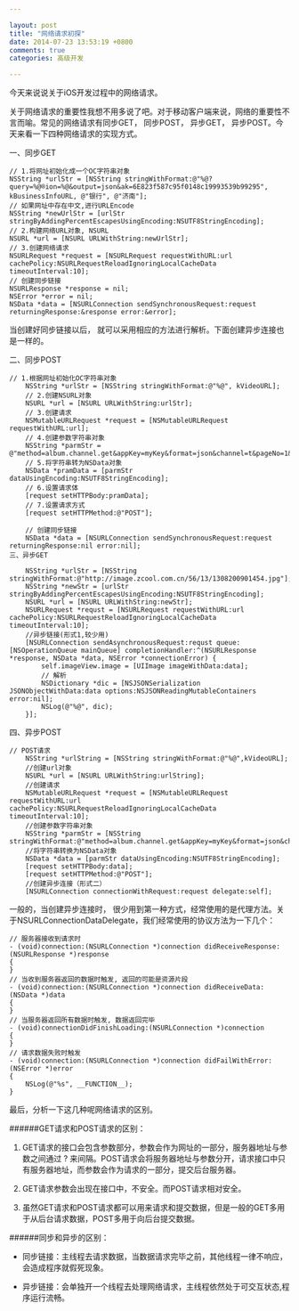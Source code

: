```yaml
---

layout: post
title: "网络请求初探"
date: 2014-07-23 13:53:19 +0800
comments: true
categories: 高级开发 

--- 
```


今天来说说关于iOS开发过程中的网络请求。

关于网络请求的重要性我想不用多说了吧。对于移动客户端来说，网络的重要性不言而喻。常见的网络请求有同步GET， 同步POST， 异步GET， 异步POST。今天来看一下四种网络请求的实现方式。

一、同步GET

	// 1.将网址初始化成一个OC字符串对象
	NSString *urlStr = [NSString stringWithFormat:@"%@?query=%@®ion=%@&output=json&ak=6E823f587c95f0148c19993539b99295", kBusinessInfoURL, @"银行", @"济南"];
	// 如果网址中存在中文,进行URLEncode
	NSString *newUrlStr = [urlStr stringByAddingPercentEscapesUsingEncoding:NSUTF8StringEncoding];
	// 2.构建网络URL对象, NSURL
	NSURL *url = [NSURL URLWithString:newUrlStr];
	// 3.创建网络请求
	NSURLRequest *request = [NSURLRequest requestWithURL:url cachePolicy:NSURLRequestReloadIgnoringLocalCacheData timeoutInterval:10];
	// 创建同步链接
	NSURLResponse *response = nil;
	NSError *error = nil;
	NSData *data = [NSURLConnection sendSynchronousRequest:request returningResponse:&response error:&error];
当创建好同步链接以后， 就可以采用相应的方法进行解析。下面创建异步连接也是一样的。

二、同步POST

	// 1.根据网址初始化OC字符串对象
	    NSString *urlStr = [NSString stringWithFormat:@"%@", kVideoURL];
	    // 2.创建NSURL对象
	    NSURL *url = [NSURL URLWithString:urlStr];
	    // 3.创建请求
	    NSMutableURLRequest *request = [NSMutableURLRequest requestWithURL:url];
	    // 4.创建参数字符串对象
	    NSString *parmStr = @"method=album.channel.get&appKey=myKey&format=json&channel=t&pageNo=1&pageSize=10";
	    // 5.将字符串转为NSData对象
	    NSData *pramData = [parmStr dataUsingEncoding:NSUTF8StringEncoding];
	    // 6.设置请求体
	    [request setHTTPBody:pramData];
	    // 7.设置请求方式
	    [request setHTTPMethod:@"POST"];
	    
	    // 创建同步链接
	    NSData *data = [NSURLConnection sendSynchronousRequest:request returningResponse:nil error:nil];
	三、异步GET
	
	    NSString *urlStr = [NSString stringWithFormat:@"http://image.zcool.com.cn/56/13/1308200901454.jpg"];
	    NSString *newStr = [urlStr stringByAddingPercentEscapesUsingEncoding:NSUTF8StringEncoding];
	    NSURL *url = [NSURL URLWithString:newStr];
	    NSURLRequest *requst = [NSURLRequest requestWithURL:url cachePolicy:NSURLRequestReloadIgnoringLocalCacheData timeoutInterval:10];
	    //异步链接(形式1,较少用)
	    [NSURLConnection sendAsynchronousRequest:requst queue:[NSOperationQueue mainQueue] completionHandler:^(NSURLResponse *response, NSData *data, NSError *connectionError) {
	        self.imageView.image = [UIImage imageWithData:data];
	        // 解析
	        NSDictionary *dic = [NSJSONSerialization JSONObjectWithData:data options:NSJSONReadingMutableContainers error:nil];
	        NSLog(@"%@", dic);
	    }];
四、异步POST

	// POST请求
	    NSString *urlString = [NSString stringWithFormat:@"%@",kVideoURL];
	    //创建url对象
	    NSURL *url = [NSURL URLWithString:urlString];
	    //创建请求
	    NSMutableURLRequest *request = [NSMutableURLRequest requestWithURL:url cachePolicy:NSURLRequestReloadIgnoringLocalCacheData timeoutInterval:10];
	    //创建参数字符串对象
	    NSString *parmStr = [NSString stringWithFormat:@"method=album.channel.get&appKey=myKey&format=json&channel=t&pageNo=1&pageSize=10"];
	    //将字符串转换为NSData对象
	    NSData *data = [parmStr dataUsingEncoding:NSUTF8StringEncoding];
	    [request setHTTPBody:data];
	    [request setHTTPMethod:@"POST"];
	    //创建异步连接（形式二）
	    [NSURLConnection connectionWithRequest:request delegate:self];
一般的，当创建异步连接时， 很少用到第一种方式，经常使用的是代理方法。关于NSURLConnectionDataDelegate，我们经常使用的协议方法为一下几个：

	// 服务器接收到请求时
	- (void)connection:(NSURLConnection *)connection didReceiveResponse:(NSURLResponse *)response
	{
	}
	// 当收到服务器返回的数据时触发, 返回的可能是资源片段
	- (void)connection:(NSURLConnection *)connection didReceiveData:(NSData *)data
	{
	}
	// 当服务器返回所有数据时触发, 数据返回完毕
	- (void)connectionDidFinishLoading:(NSURLConnection *)connection
	{
	}
	// 请求数据失败时触发
	- (void)connection:(NSURLConnection *)connection didFailWithError:(NSError *)error
	{
	    NSLog(@"%s", __FUNCTION__);
	}


最后，分析一下这几种呢网络请求的区别。

######GET请求和POST请求的区别：

1. GET请求的接口会包含参数部分，参数会作为网址的一部分，服务器地址与参数之间通过 ? 来间隔。POST请求会将服务器地址与参数分开，请求接口中只有服务器地址，而参数会作为请求的一部分，提交后台服务器。

2. GET请求参数会出现在接口中，不安全。而POST请求相对安全。

3. 虽然GET请求和POST请求都可以用来请求和提交数据，但是一般的GET多用于从后台请求数据，POST多用于向后台提交数据。

######同步和异步的区别：

* 同步链接：主线程去请求数据，当数据请求完毕之前，其他线程一律不响应，会造成程序就假死现象。

* 异步链接：会单独开一个线程去处理网络请求，主线程依然处于可交互状态,程序运行流畅。